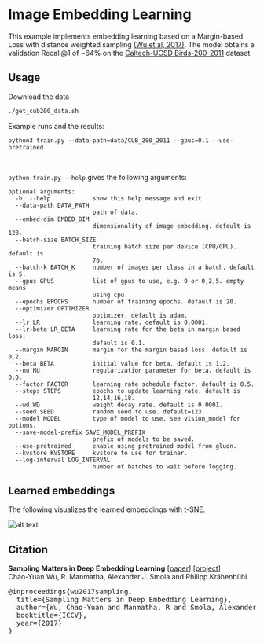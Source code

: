 # Image Embedding Learning

This example implements embedding learning based on a Margin-based Loss with distance weighted sampling [(Wu et al, 2017)](http://www.philkr.net/papers/2017-10-01-iccv/2017-10-01-iccv.pdf). The model obtains a validation Recall@1 of ~64% on the [Caltech-UCSD Birds-200-2011](http://www.vision.caltech.edu/visipedia/CUB-200-2011.html) dataset.


## Usage
Download the data
```bash
./get_cub200_data.sh
```

Example runs and the results:
```
python3 train.py --data-path=data/CUB_200_2011 --gpus=0,1 --use-pretrained
```

<br>

`python train.py --help` gives the following arguments:
```
optional arguments:
  -h, --help            show this help message and exit
  --data-path DATA_PATH
                        path of data.
  --embed-dim EMBED_DIM
                        dimensionality of image embedding. default is 128.
  --batch-size BATCH_SIZE
                        training batch size per device (CPU/GPU). default is
                        70.
  --batch-k BATCH_K     number of images per class in a batch. default is 5.
  --gpus GPUS           list of gpus to use, e.g. 0 or 0,2,5. empty means
                        using cpu.
  --epochs EPOCHS       number of training epochs. default is 20.
  --optimizer OPTIMIZER
                        optimizer. default is adam.
  --lr LR               learning rate. default is 0.0001.
  --lr-beta LR_BETA     learning rate for the beta in margin based loss.
                        default is 0.1.
  --margin MARGIN       margin for the margin based loss. default is 0.2.
  --beta BETA           initial value for beta. default is 1.2.
  --nu NU               regularization parameter for beta. default is 0.0.
  --factor FACTOR       learning rate schedule factor. default is 0.5.
  --steps STEPS         epochs to update learning rate. default is
                        12,14,16,18.
  --wd WD               weight decay rate. default is 0.0001.
  --seed SEED           random seed to use. default=123.
  --model MODEL         type of model to use. see vision_model for options.
  --save-model-prefix SAVE_MODEL_PREFIX
                        prefix of models to be saved.
  --use-pretrained      enable using pretrained model from gluon.
  --kvstore KVSTORE     kvstore to use for trainer.
  --log-interval LOG_INTERVAL
                        number of batches to wait before logging.
```

## Learned embeddings
The following visualizes the learned embeddings with t-SNE.

![alt text](https://raw.githubusercontent.com/dmlc/web-data/master/mxnet/example/embedding_learning/cub200_embedding.png)


## Citation
<b>Sampling Matters in Deep Embedding Learning</b> [<a href="https://arxiv.org/abs/1706.07567">paper</a>] [<a href="https://www.cs.utexas.edu/~cywu/projects/sampling_matters/">project</a>]  <br>
  Chao-Yuan Wu, R. Manmatha, Alexander J. Smola and Philipp Kr&auml;henb&uuml;hl
<pre>
@inproceedings{wu2017sampling,
  title={Sampling Matters in Deep Embedding Learning},
  author={Wu, Chao-Yuan and Manmatha, R and Smola, Alexander J and Kr{\"a}henb{\"u}hl, Philipp},
  booktitle={ICCV},
  year={2017}
}
</pre>
